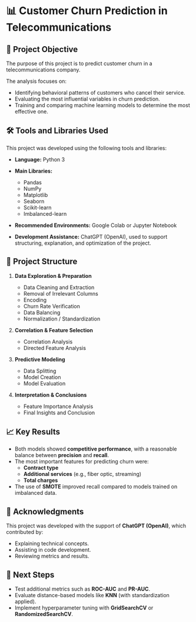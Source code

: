 # 📊 Customer Churn Prediction in Telecommunications  

## 🎯 Project Objective  
The purpose of this project is to predict customer churn in a telecommunications company.  

The analysis focuses on:  
- Identifying behavioral patterns of customers who cancel their service.  
- Evaluating the most influential variables in churn prediction.  
- Training and comparing machine learning models to determine the most effective one.  

## 🛠️ Tools and Libraries Used  
This project was developed using the following tools and libraries:  

- **Language:** Python 3  
- **Main Libraries:**  
  - Pandas  
  - NumPy  
  - Matplotlib  
  - Seaborn  
  - Scikit-learn  
  - Imbalanced-learn  

- **Recommended Environments:** Google Colab or Jupyter Notebook  
- **Development Assistance:** ChatGPT (OpenAI), used to support structuring, explanation, and optimization of the project.  

## 📂 Project Structure  
1. **Data Exploration & Preparation**  
   - Data Cleaning and Extraction  
   - Removal of Irrelevant Columns  
   - Encoding  
   - Churn Rate Verification  
   - Data Balancing  
   - Normalization / Standardization  

2. **Correlation & Feature Selection**  
   - Correlation Analysis  
   - Directed Feature Analysis  

3. **Predictive Modeling**  
   - Data Splitting  
   - Model Creation  
   - Model Evaluation  

4. **Interpretation & Conclusions**  
   - Feature Importance Analysis  
   - Final Insights and Conclusion  

## 📈 Key Results  
- Both models showed **competitive performance**, with a reasonable balance between **precision** and **recall**.  
- The most important features for predicting churn were:  
  - **Contract type**  
  - **Additional services** (e.g., fiber optic, streaming)  
  - **Total charges**  
- The use of **SMOTE** improved recall compared to models trained on imbalanced data.  

## 🤝 Acknowledgments  
This project was developed with the support of **ChatGPT (OpenAI)**, which contributed by:  
- Explaining technical concepts.  
- Assisting in code development.  
- Reviewing metrics and results.  

## 🚀 Next Steps  
- Test additional metrics such as **ROC-AUC** and **PR-AUC**.  
- Evaluate distance-based models like **KNN** (with standardization applied).  
- Implement hyperparameter tuning with **GridSearchCV** or **RandomizedSearchCV**.  
